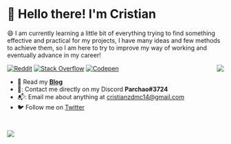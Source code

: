 # 👋 Hello there! I'm Cristian

😄 I am currently learning a little bit of everything trying to find something effective and practical for my projects, I have many ideas and few methods to achieve them, so I am here to try to improve my way of working and eventually advance in my career!

<img src="https://github-readme-stats.vercel.app/api?username=CristianDCM&theme=radical&show_icons=true&count_private=true&include_all_commits=true" align="right" />

[![Reddit](https://img.shields.io/badge/Reddit-%23FF4500.svg?logo=Reddit&logoColor=white)](https://reddit.com/user/CristianCDM) [![Stack Overflow](https://img.shields.io/badge/-Stackoverflow-FE7A16?logo=stack-overflow&logoColor=white)](https://stackoverflow.com/users/22126622)  [![Codepen](https://img.shields.io/badge/Codepen-000?style=&logo=codepen&logoColor=white)](https://codepen.io/CristianDCM) 

* 📰   Read my **[Blog](https://netcube.tech/)**
* 🐧:   Contact me directly on my Discord **Parchao#3724**
* 📬:   Email me about anything at [cristianzdmc14@gmail.com](mailto:cristianzdmc14@gmail.com)
* 🐦  Follow me on [Twitter](https://twitter.com/Cristianzdmc14)

#

[![](https://visitcount.itsvg.in/api?id=CristianDCM&icon=0&color=0)](https://visitcount.itsvg.in)
